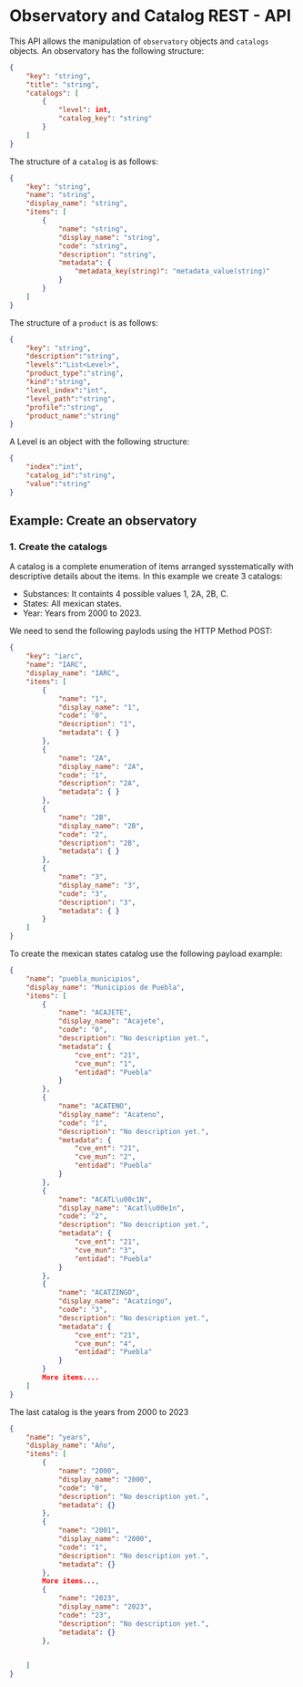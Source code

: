 # Observatory and Catalog REST - API 

This API allows the manipulation of ```observatory``` objects and ```catalogs``` objects. An observatory has the following structure:
```json
{
    "key": "string",
    "title": "string",
    "catalogs": [
        {
            "level": int,
            "catalog_key": "string"
        }
    ]
}
```

The structure of a ```catalog``` is as follows:
```json
{
    "key": "string",
    "name": "string",
    "display_name": "string",
    "items": [
        {
            "name": "string",
            "display_name": "string",
            "code": "string",
            "description": "string",
            "metadata": {
                "metadata_key(string)": "metadata_value(string)"
            }
        }
    ]
}
```

The structure of a ```product``` is as follows:
```json
{
    "key": "string",
    "description":"string",
    "levels":"List<Level>",
    "product_type":"string",
    "kind":"string",
    "level_index":"int",
    "level_path":"string",
    "profile":"string",
    "product_name":"string"
}
```

A Level is an object with the following structure:
```json
{
    "index":"int",
    "catalog_id":"string",
    "value":"string"
}
```

## Example: Create an observatory

### 1. Create the catalogs
A catalog is a complete enumeration of items arranged sysstematically with descriptive details about the items. In this example we create 3 catalogs: 

- Substances: It containts 4 possible values 1, 2A, 2B, C. 
- States: All mexican states.
- Year: Years from 2000 to 2023.

We need to send the following paylods using the HTTP Method POST:
```json
{
    "key": "iarc",
    "name": "IARC",
    "display_name": "IARC",
    "items": [
        {
            "name": "1",
            "display_name": "1",
            "code": "0",
            "description": "1",
            "metadata": { }
        },
        {
            "name": "2A",
            "display_name": "2A",
            "code": "1",
            "description": "2A",
            "metadata": { }
        },
        {
            "name": "2B",
            "display_name": "2B",
            "code": "2",
            "description": "2B",
            "metadata": { }
        },
        {
            "name": "3",
            "display_name": "3",
            "code": "3",
            "description": "3",
            "metadata": { }
        }
    ]
}
```

To create the mexican states catalog use the following payload example:
```json
{
    "name": "puebla_municipios",
    "display_name": "Municipios de Puebla",
    "items": [
        {
            "name": "ACAJETE",
            "display_name": "Acajete",
            "code": "0",
            "description": "No description yet.",
            "metadata": {
                "cve_ent": "21",
                "cve_mun": "1",
                "entidad": "Puebla"
            }
        },
        {
            "name": "ACATENO",
            "display_name": "Acateno",
            "code": "1",
            "description": "No description yet.",
            "metadata": {
                "cve_ent": "21",
                "cve_mun": "2",
                "entidad": "Puebla"
            }
        },
        {
            "name": "ACATL\u00c1N",
            "display_name": "Acatl\u00e1n",
            "code": "2",
            "description": "No description yet.",
            "metadata": {
                "cve_ent": "21",
                "cve_mun": "3",
                "entidad": "Puebla"
            }
        },
        {
            "name": "ACATZINGO",
            "display_name": "Acatzingo",
            "code": "3",
            "description": "No description yet.",
            "metadata": {
                "cve_ent": "21",
                "cve_mun": "4",
                "entidad": "Puebla"
            }
        }
        More items.... 
    ]
}
```

The last catalog is the years from 2000 to 2023
```json
{
    "name": "years",
    "display_name": "Año",
    "items": [
        {
            "name": "2000",
            "display_name": "2000",
            "code": "0",
            "description": "No description yet.",
            "metadata": {}
        },
        {
            "name": "2001",
            "display_name": "2000",
            "code": "1",
            "description": "No description yet.",
            "metadata": {}
        },
        More items...,
        {
            "name": "2023",
            "display_name": "2023",
            "code": "23",
            "description": "No description yet.",
            "metadata": {}
        },
        

    ]
}
```